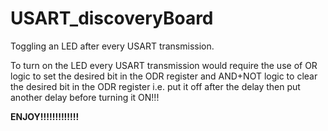 # USART_discoveryBoard

Toggling an LED after every USART transmission.

To turn on the LED every USART transmission would require the use of OR logic to set the desired bit in the ODR register and
AND+NOT logic to clear the desired bit in the ODR register i.e. put it off after the delay then put another delay before turning it ON!!!



**ENJOY!!!!!!!!!!!!!**
